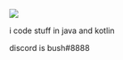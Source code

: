 ![](https://komarev.com/ghpvc/?username=therealbush&color=blue)

i code stuff in java and kotlin

discord is bush#8888
